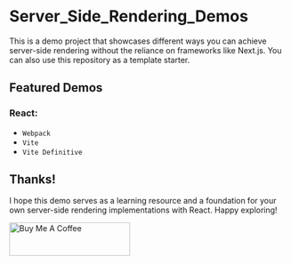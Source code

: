 # Server_Side_Rendering_Demos

This is a demo project that showcases different ways you can achieve server-side rendering without the reliance on frameworks like Next.js. You can also use this repository as a template starter.

## Featured Demos

### React:
- `Webpack`
- `Vite`
- `Vite Definitive`

## Thanks!
I hope this demo serves as a learning resource and a foundation for your own server-side rendering implementations with React. Happy exploring!

<a href="https://www.buymeacoffee.com/dBish" target="_blank"><img src="https://cdn.buymeacoffee.com/buttons/v2/default-yellow.png" alt="Buy Me A Coffee" style="height: 60px !important;width: 217px !important;" ></a>
